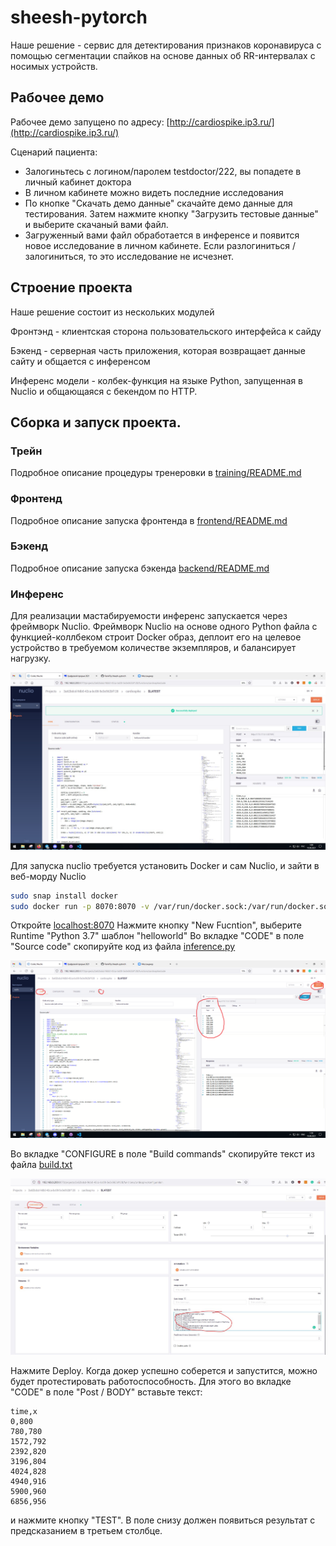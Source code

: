 # sheesh-pytorch

Наше решение - сервис для детектирования признаков коронавируса с помощью сегментации спайков на основе данных об RR-интервалах с носимых устройств.

## Рабочее демо

Рабочее демо запущено по адресу: [http://cardiospike.ip3.ru/](http://cardiospike.ip3.ru/)

Сценарий пациента:

  - Залогиньтесь с логином/паролем testdoctor/222, вы попадете в личный кабинет доктора
  - В личном кабинете можно видеть последние исследования
  - По кнопке "Скачать демо данные" скачайте демо данные для тестирования. Затем нажмите кнопку "Загрузить тестовые данные" и выберите скачаный вами файл. 
  - Загруженный вами файл обработается в инференсе и появится новое исследование в личном кабинете. Если разлогиниться / залогиниться, то это исследование не исчезнет.   

## Строение проекта

Наше решение состоит из нескольких модулей

Фронтэнд - клиентская сторона пользовательского интерфейса к сайду

Бэкенд - серверная часть приложения, которая возвращает данные сайту и общается с инференсом

Инференс модели - колбек-функция на языке Python, запущенная в Nuclio и общающаяся с бекендом по HTTP.

## Сборка и запуск проекта.



### Трейн

Подробное описание процедуры тренеровки в [training/README.md](training/README.md)

### Фронтенд

Подробное описание запуска фронтенда в [frontend/README.md](frontend/README.md)

### Бэкенд

Подробное описание запуска бэкенда [backend/README.md](backend/README.md)

### Инференс

Для реализации мастабируемости инференс запускается через фреймворк Nuclio.
Фреймворк Nuclio на основе одного Python файла с функцией-коллбеком строит Docker образ, деплоит его на целевое устройство в требуемом количестве экземпляров, и балансирует нагрузку.

![](inference/nuclio.jpg)

Для запуска nuclio требуется установить Docker и сам Nuclio, и зайти в веб-морду Nuclio

```bash
sudo snap install docker
sudo docker run -p 8070:8070 -v /var/run/docker.sock:/var/run/docker.sock -v /tmp:/tmp --name nuclio-dashboard quay.io/nuclio/dashboard:stable-amd64
```

Откройте [localhost:8070](http://localhost:8070/)
Нажмите кнопку "New Fucntion", выберите Runtime "Python 3.7" шаблон "helloworld"
Во вкладке "CODE" в поле "Source code" скопируйте код из файла [inference.py](inference/inference.py)

![](inference/code.png)

Во вкладке "CONFIGURE в поле "Build commands" скопируйте текст из файла [build.txt](inference/build.txt)

![](inference/docker.JPG)

Нажмите Deploy. Когда докер успешно соберется и запустится, можно будет протестировать работоспособность. Для этого во вкладке "CODE" в поле "Post / BODY" вставьте текст:

```
time,x
0,800
780,780
1572,792
2392,820
3196,804
4024,828
4940,916
5900,960
6856,956

```

и нажмите кнопку "TEST". В поле снизу должен появиться результат с предсказанием в третьем столбце.
